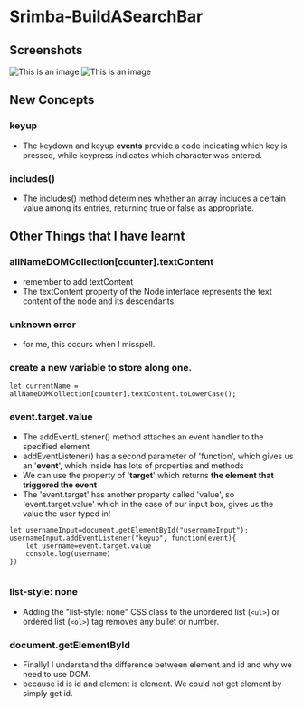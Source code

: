 # Srimba-BuildASearchBar
## Screenshots
![This is an image](assets/images/1.png)
![This is an image](https://myoctocat.com/assets/images/2.png)

## New Concepts
### keyup
- The keydown and keyup **events** provide a code indicating which key is pressed, while keypress indicates which character was entered. 
### includes()
- The includes() method determines whether an array includes a certain value among its entries, returning true or false as appropriate.

## Other Things that I have learnt
### allNameDOMCollection[counter].textContent
- remember to add textContent
- The textContent property of the Node interface represents the text content of the node and its descendants.

### unknown error
- for me, this occurs when I misspell.
### create a new variable to store along one.
```
let currentName = allNameDOMCollection[counter].textContent.toLowerCase(); 
```       
### event.target.value 
- The addEventListener() method attaches an event handler to the specified element
- addEventListener() has a second parameter of 'function', which gives us an '**event**', which inside has lots of properties and methods
- We can use the property of '**target**' which returns **the element that triggered the event**
- The 'event.target' has another property called 'value', so 'event.target.value' which in the case of our input box, gives us the value the user typed in!

```
let usernameInput=document.getElementById("usernameInput");
usernameInput.addEventListener("keyup", function(event){
    let username=event.target.value
    console.log(username)
})
    
```
### list-style: none
- Adding the "list-style: none" CSS class to the unordered list (`<ul>`) or ordered list (`<ol>`) tag removes any bullet or number.
### document.getElementById    
- Finally! I understand the difference between element and id and why we need to use DOM.
- because id is id and element is element. We could not get element by simply get id.
